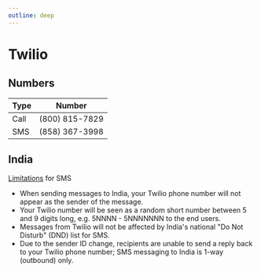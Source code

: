 ```yaml
---
outline: deep
---
```

# Twilio

## Numbers

| Type | Number |
|-------------|-------------|
| Call | (800) 815-7829 |
| SMS | (858) 367-3998 |


## India
[Limitations](https://help.twilio.com/articles/223134167) for SMS
- When sending messages to India, your Twilio phone number will not appear as the sender of the message.
- Your Twilio number will be seen as a random short number between 5 and 9 digits long, e.g. 5NNNN - 5NNNNNNN to the end users.
- Messages from Twilio will not be affected by India's national "Do Not Disturb" (DND) list for SMS.
- Due to the sender ID change, recipients are unable to send a reply back to your Twilio phone number; SMS messaging to India is 1-way (outbound) only.